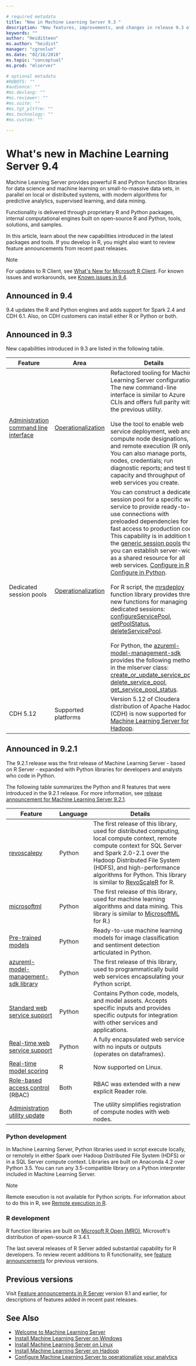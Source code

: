 ```yaml
---

# required metadata
title: "New in Machine Learning Server 9.3 "
description: "New features, improvements, and changes in release 9.3 of Machine Learning Server."
keywords: ""
author: "HeidiSteen"
ms.author: "heidist"
manager: "cgronlun"
ms.date: "02/16/2018"
ms.topic: "conceptual"
ms.prod: "mlserver"

# optional metadata
#ROBOTS: ""
#audience: ""
#ms.devlang: ""
#ms.reviewer: ""
#ms.suite: ""
#ms.tgt_pltfrm: ""
#ms.technology: ""
#ms.custom: ""

---
```


# What's new in Machine Learning Server 9.4

Machine Learning Server provides powerful R and Python function libraries for data science and machine learning on small-to-massive data sets, in parallel on local or distributed systems, with modern algorithms for predictive analytics, supervised learning, and data mining. 

Functionality is delivered through proprietary R and Python packages, internal computational engines built on open-source R and Python, tools, solutions, and samples.

In this article, learn about the new capabilities introduced in the latest packages and tools. If you develop in R, you might also want to review feature announcements from recent past releases. 

> [!Note]
> For updates to R Client, see [What's New for Microsoft R Client](r-client/what-is-microsoft-r-client.md#r-client-whats-new). For known issues and workarounds, see [Known issues in 9.4](resources-known-issues.md).

## Announced in 9.4

9.4 updates the R and Python engines and adds support for Spark 2.4 and CDH 6.1. Also, on CDH customers can install either R or Python or both.

## Announced in 9.3

New capabilities introduced in 9.3 are listed in the following table.

| Feature | Area | Details |
|---------|------|---------|
| [Administration command line interface](operationalize/configure-admin-cli-launch.md) | [Operationalization](what-is-operationalization.md) | Refactored tooling for Machine Learning Server configuration. The new command-line interface is similar to Azure CLIs and offers full parity with the previous utility. <br/><br/>Use the tool to enable web service deployment, web and compute node designations, and remote execution (R only). You can also manage ports, nodes, credentials; run diagnostic reports; and test the capacity and throughput of web services you create. |
| Dedicated session pools | [Operationalization](what-is-operationalization.md) | You can construct a dedicated session pool for a specific web service to provide ready-to-use connections with preloaded dependencies for fast access to production code. This capability is in addition to the [generic session pools](operationalize/configure-evaluate-capacity.md#pool) that you can establish server-wide as a shared resource for all web services. [Configure in R](operationalize/how-to-create-manage-session-pools.md) &#124; [Configure in Python](operationalize/python/how-to-create-manage-session-pools.md). <br/><br/>For R script, the [mrsdeploy](r-reference/mrsdeploy/mrsdeploy-package.md) function library provides three new functions for managing dedicated sessions: [configureServicePool](r-reference/mrsdeploy/configureServicePool.md), [getPoolStatus](r-reference/mrsdeploy/getPoolStatus.md), [deleteServicePool](r-reference/mrsdeploy/deleteServicePool.md). <br/><br/>For Python, the [azureml-model-management-sdk](python-reference/azureml-model-management-sdk/azureml-model-management-sdk.md) provides the following methods in the mlserver class: [create_or_update_service_pool](python-reference/azureml-model-management-sdk/mlserver.md#create_or_update_service_pool), [delete_service_pool](python-reference/azureml-model-management-sdk/mlserver.md#delete_service_pool), [get_service_pool_status](python-reference/azureml-model-management-sdk/mlserver.md#get_service_pool_status).| 
| CDH 5.12 | Supported platforms | Version 5.12 of Cloudera distribution of Apache Hadoop (CDH) is now supported for [Machine Learning Server for Hadoop](install/machine-learning-server-hadoop-install.md).|


<a name = "921"></a>

## Announced in 9.2.1

The 9.2.1 release was the first release of Machine Learning Server - based on R Server - expanded with Python libraries for developers and analysts who code in Python.

The following table summarizes the Python and R features that were introduced in the 9.2.1 release. For more information, see [release announcement for Machine Learning Server 9.2.1](https://aka.ms/mlserver92).

| Feature | Language | Details |
|---------|----------|---------|
| [revoscalepy](python-reference/revoscalepy/revoscalepy-package.md) | Python | The first release of this library, used for distributed computing, local compute context, remote compute context for SQL Server and Spark 2.0-2.1 over the Hadoop Distributed File System (HDFS), and high-performance algorithms for Python. This library is similar to [RevoScaleR](r-reference/revoscaler/revoscaler.md) for R. |
| [microsoftml](python-reference/microsoftml/microsoftml-package.md) | Python | The first release of this library, used for machine learning algorithms and data mining. This library is similar to [MicrosoftML](r-reference/microsoftml/microsoftml-package.md) for R.) |
| [Pre-trained models](install/microsoftml-install-pretrained-models.md) | Python | Ready-to-use machine learning models for image classification and sentiment detection articulated in Python. |
| [azureml-model-management-sdk library](python-reference/azureml-model-management-sdk/azureml-model-management-sdk.md) | Python | The first release of this library, used to programmatically build web services encapsulating your Python script. |
| [Standard web service support](operationalize/concept-what-are-web-services.md#standard-web-services) | Python | Contains Python code, models, and model assets. Accepts specific inputs and provides specific outputs for integration with other services and applications. |
| [Real-time web service support](operationalize/concept-what-are-web-services.md#realtime) | Python | A fully encapsulated web service with no inputs or outputs (operates on dataframes). |
| [Real-time model scoring](operationalize/how-to-deploy-web-service-publish-manage-in-r.md#realtime) | R | Now supported on Linux. |
|[Role-based access control](operationalize/configure-roles.md) (RBAC) | Both| RBAC was extended with a new explicit Reader role. |
| [Administration utility update](operationalize/configure-admin-cli-compute-uris.md) | Both | The utility simplifies registration of compute nodes with web nodes. |

### Python development

In Machine Learning Server, Python libraries used in script execute locally, or remotely in either Spark over Hadoop Distributed File System (HDFS) or in a SQL Server compute context. Libraries are built on Anaconda 4.2 over Python 3.5. You can run any 3.5-compatible library on a Python interpreter included in Machine Learning Server.

> [!Note]
> Remote execution is not available for Python scripts. For information about to do this in R, see [Remote execution in R](r/how-to-execute-code-remotely.md).

### R development

R function libraries are built on [Microsoft R Open (MRO)](https://mran.microsoft.com/open/), Microsoft's distribution of open-source R 3.4.1. 

The last several releases of R Server added substantial capability for R developers. To review recent additions to R functionality, see [feature announcements](whats-new-in-r-server.md) for previous versions.

## Previous versions

Visit [Feature announcements in R Server](whats-new-in-r-server.md) version 9.1 and earlier, for descriptions of features added in recent past releases.

## See Also

 + [Welcome to Machine Learning Server](what-is-machine-learning-server.md) 
 + [Install Machine Learning Server on Windows](install/r-server-install-windows.md)  
 + [Install Machine Learning Server on Linux](install/r-server-install-linux-server.md)  
 + [Install Machine Learning Server on Hadoop](install/r-server-install-hadoop.md)
 + [Configure Machine Learning Server to operationalize your analytics](operationalize/configure-start-for-administrators.md#configure-server-for-operationalization) 